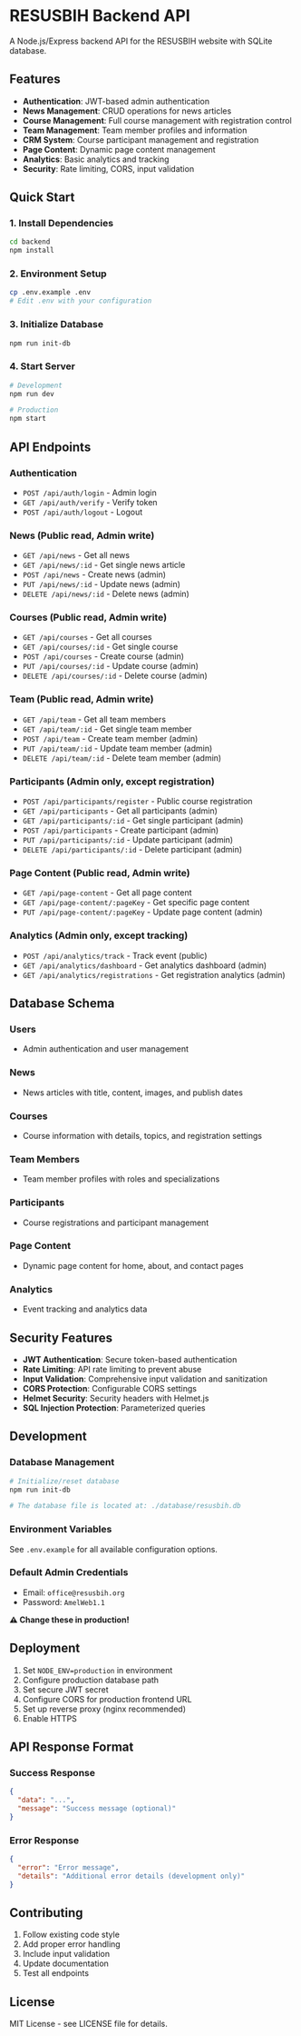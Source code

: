 # RESUSBIH Backend API

A Node.js/Express backend API for the RESUSBIH website with SQLite database.

## Features

- **Authentication**: JWT-based admin authentication
- **News Management**: CRUD operations for news articles
- **Course Management**: Full course management with registration control
- **Team Management**: Team member profiles and information
- **CRM System**: Course participant management and registration
- **Page Content**: Dynamic page content management
- **Analytics**: Basic analytics and tracking
- **Security**: Rate limiting, CORS, input validation

## Quick Start

### 1. Install Dependencies
```bash
cd backend
npm install
```

### 2. Environment Setup
```bash
cp .env.example .env
# Edit .env with your configuration
```

### 3. Initialize Database
```bash
npm run init-db
```

### 4. Start Server
```bash
# Development
npm run dev

# Production
npm start
```

## API Endpoints

### Authentication
- `POST /api/auth/login` - Admin login
- `GET /api/auth/verify` - Verify token
- `POST /api/auth/logout` - Logout

### News (Public read, Admin write)
- `GET /api/news` - Get all news
- `GET /api/news/:id` - Get single news article
- `POST /api/news` - Create news (admin)
- `PUT /api/news/:id` - Update news (admin)
- `DELETE /api/news/:id` - Delete news (admin)

### Courses (Public read, Admin write)
- `GET /api/courses` - Get all courses
- `GET /api/courses/:id` - Get single course
- `POST /api/courses` - Create course (admin)
- `PUT /api/courses/:id` - Update course (admin)
- `DELETE /api/courses/:id` - Delete course (admin)

### Team (Public read, Admin write)
- `GET /api/team` - Get all team members
- `GET /api/team/:id` - Get single team member
- `POST /api/team` - Create team member (admin)
- `PUT /api/team/:id` - Update team member (admin)
- `DELETE /api/team/:id` - Delete team member (admin)

### Participants (Admin only, except registration)
- `POST /api/participants/register` - Public course registration
- `GET /api/participants` - Get all participants (admin)
- `GET /api/participants/:id` - Get single participant (admin)
- `POST /api/participants` - Create participant (admin)
- `PUT /api/participants/:id` - Update participant (admin)
- `DELETE /api/participants/:id` - Delete participant (admin)

### Page Content (Public read, Admin write)
- `GET /api/page-content` - Get all page content
- `GET /api/page-content/:pageKey` - Get specific page content
- `PUT /api/page-content/:pageKey` - Update page content (admin)

### Analytics (Admin only, except tracking)
- `POST /api/analytics/track` - Track event (public)
- `GET /api/analytics/dashboard` - Get analytics dashboard (admin)
- `GET /api/analytics/registrations` - Get registration analytics (admin)

## Database Schema

### Users
- Admin authentication and user management

### News
- News articles with title, content, images, and publish dates

### Courses
- Course information with details, topics, and registration settings

### Team Members
- Team member profiles with roles and specializations

### Participants
- Course registrations and participant management

### Page Content
- Dynamic page content for home, about, and contact pages

### Analytics
- Event tracking and analytics data

## Security Features

- **JWT Authentication**: Secure token-based authentication
- **Rate Limiting**: API rate limiting to prevent abuse
- **Input Validation**: Comprehensive input validation and sanitization
- **CORS Protection**: Configurable CORS settings
- **Helmet Security**: Security headers with Helmet.js
- **SQL Injection Protection**: Parameterized queries

## Development

### Database Management
```bash
# Initialize/reset database
npm run init-db

# The database file is located at: ./database/resusbih.db
```

### Environment Variables
See `.env.example` for all available configuration options.

### Default Admin Credentials
- Email: `office@resusbih.org`
- Password: `AmelWeb1.1`

**⚠️ Change these in production!**

## Deployment

1. Set `NODE_ENV=production` in environment
2. Configure production database path
3. Set secure JWT secret
4. Configure CORS for production frontend URL
5. Set up reverse proxy (nginx recommended)
6. Enable HTTPS

## API Response Format

### Success Response
```json
{
  "data": "...",
  "message": "Success message (optional)"
}
```

### Error Response
```json
{
  "error": "Error message",
  "details": "Additional error details (development only)"
}
```

## Contributing

1. Follow existing code style
2. Add proper error handling
3. Include input validation
4. Update documentation
5. Test all endpoints

## License

MIT License - see LICENSE file for details.